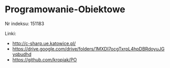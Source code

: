 # Programowanie-Obiektowe
Nr indeksu: 151183


Linki:
 - http://c-sharp.ue.katowice.pl/
- https://drive.google.com/drive/folders/1MXDI7ocgTxrpL4hpDBRdoyuJGyqbudhd
- https://github.com/kropiak/PO
